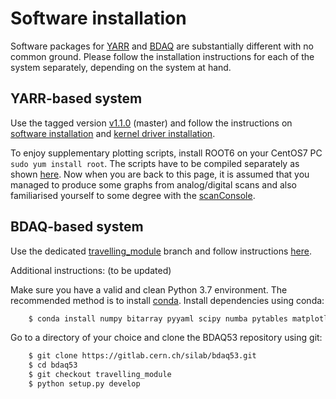 Software installation
=====================

Software packages for [YARR](https://gitlab.cern.ch/YARR/YARR) and
[BDAQ](https://gitlab.cern.ch/silab/bdaq53) are substantially different
with no common ground. Please follow the installation instructions for
each of the system separately, depending on the system at hand.

YARR-based system
-----------------

Use the tagged version [v1.1.0](https://gitlab.cern.ch/YARR/YARR/tree/v1.1.0) (master) and follow the instructions on
[software installation](https://yarr.web.cern.ch/yarr/install) and [kernel driver installation](https://yarr.web.cern.ch/yarr/kernel_driver).

To enjoy supplementary plotting scripts, install ROOT6 on your CentOS7
PC `sudo yum install root`. The scripts have to be compiled
separately as shown
[here](https://yarr.web.cern.ch/yarr/plotting). Now when you
are back to this page, it is assumed that you managed to produce some
graphs from analog/digital scans and also familiarised yourself to some
degree with the
[scanConsole](https://yarr.web.cern.ch/yarr/scanconsole).


BDAQ-based system
-----------------

Use the dedicated [travelling_module](https://gitlab.cern.ch/silab/bdaq53/tree/travelling_module) branch
and follow instructions [here](https://gitlab.cern.ch/silab/bdaq53/tree/travelling_module#development).

Additional instructions: (to be updated)

Make sure you have a valid and clean Python 3.7 environment. The recommended method is to install [conda]( https://conda.io/miniconda.html).
Install dependencies using conda:
```bash
	$ conda install numpy bitarray pyyaml scipy numba pytables matplotlib tqdm pyzmq blosc psutil coloredlogs
```
Go to a directory of your choice and clone the BDAQ53 repository using git:
```bash
	$ git clone https://gitlab.cern.ch/silab/bdaq53.git
	$ cd bdaq53
	$ git checkout travelling_module
	$ python setup.py develop
```
